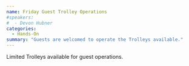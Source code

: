 ```yaml
---
name: Friday Guest Trolley Operations
#speakers:
#  - Devon Hubner
categories:
  - Hands-On
summary: "Guests are welcomed to operate the Trolleys available."
---
```


Limited Trolleys available for guest operations.
